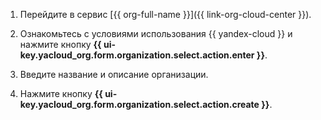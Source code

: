 1. Перейдите в сервис [{{ org-full-name }}]({{ link-org-cloud-center }}).

1. Ознакомьтесь с условиями использования {{ yandex-cloud }} и нажмите кнопку **{{ ui-key.yacloud_org.form.organization.select.action.enter }}**.

1. Введите название и описание организации.

1. Нажмите кнопку **{{ ui-key.yacloud_org.form.organization.select.action.create }}**.